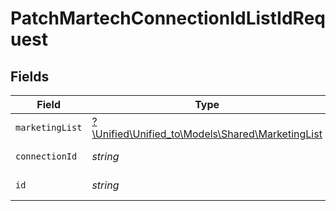 # PatchMartechConnectionIdListIdRequest


## Fields

| Field                                                                                    | Type                                                                                     | Required                                                                                 | Description                                                                              |
| ---------------------------------------------------------------------------------------- | ---------------------------------------------------------------------------------------- | ---------------------------------------------------------------------------------------- | ---------------------------------------------------------------------------------------- |
| `marketingList`                                                                          | [?\Unified\Unified_to\Models\Shared\MarketingList](../../models/shared/MarketingList.md) | :heavy_minus_sign:                                                                       | Mailing List                                                                             |
| `connectionId`                                                                           | *string*                                                                                 | :heavy_check_mark:                                                                       | ID of the connection                                                                     |
| `id`                                                                                     | *string*                                                                                 | :heavy_check_mark:                                                                       | ID of the List                                                                           |